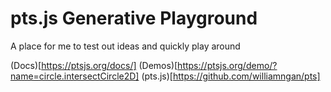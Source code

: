 # pts.js Generative Playground

A place for me to test out ideas and quickly play around

(Docs)[https://ptsjs.org/docs/]
(Demos)[https://ptsjs.org/demo/?name=circle.intersectCircle2D]
(pts.js)[https://github.com/williamngan/pts]

